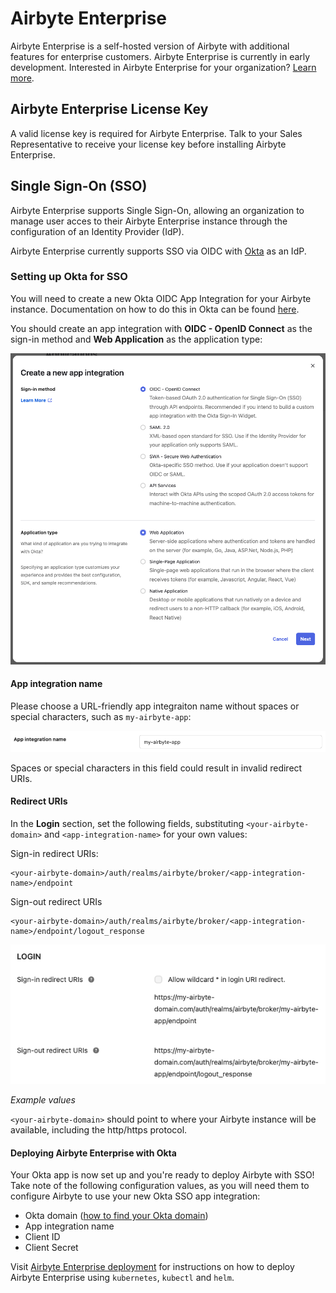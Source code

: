 # Airbyte Enterprise

Airbyte Enterprise is a self-hosted version of Airbyte with additional features for enterprise customers. Airbyte Enterprise is currently in early development. Interested in Airbyte Enterprise for your organization? [Learn more](https://airbyte.com/solutions/airbyte-enterprise).

## Airbyte Enterprise License Key

A valid license key is required for Airbyte Enterprise. Talk to your Sales Representative to receive your license key before installing Airbyte Enterprise.

## Single Sign-On (SSO)

Airbyte Enterprise supports Single Sign-On, allowing an organization to manage user acces to their Airbyte Enterprise instance through the configuration of an Identity Provider (IdP).

Airbyte Enterprise currently supports SSO via OIDC with [Okta](https://www.okta.com/) as an IdP.

### Setting up Okta for SSO

You will need to create a new Okta OIDC App Integration for your Airbyte instance. Documentation on how to do this in Okta can be found [here](https://help.okta.com/en-us/Content/Topics/Apps/Apps_App_Integration_Wizard_OIDC.htm).

You should create an app integration with **OIDC - OpenID Connect** as the sign-in method and **Web Application** as the application type:

![Screenshot of Okta app integration creation modal](./assets/docs/okta-create-new-app-integration.png)

#### App integration name

Please choose a URL-friendly app integraiton name without spaces or special characters, such as `my-airbyte-app`:

![Screenshot of Okta app integration name](./assets/docs/okta-app-integration-name.png)

Spaces or special characters in this field could result in invalid redirect URIs.

#### Redirect URIs

In the **Login** section, set the following fields, substituting `<your-airbyte-domain>` and `<app-integration-name>` for your own values:

Sign-in redirect URIs:

```
<your-airbyte-domain>/auth/realms/airbyte/broker/<app-integration-name>/endpoint
```

Sign-out redirect URIs

```
<your-airbyte-domain>/auth/realms/airbyte/broker/<app-integration-name>/endpoint/logout_response
```

![Okta app integration name screenshot](./assets/docs/okta-login-redirect-uris.png)

_Example values_

`<your-airbyte-domain>` should point to where your Airbyte instance will be available, including the http/https protocol.

#### Deploying Airbyte Enterprise with Okta

Your Okta app is now set up and you're ready to deploy Airbyte with SSO! Take note of the following configuration values, as you will need them to configure Airbyte to use your new Okta SSO app integration:

- Okta domain ([how to find your Okta domain](https://developer.okta.com/docs/guides/find-your-domain/main/))
- App integration name
- Client ID
- Client Secret

Visit [Airbyte Enterprise deployment](/deploying-airbyte/on-kubernetes-via-helm#alpha-airbyte-enterprise-deployment) for instructions on how to deploy Airbyte Enterprise using `kubernetes`, `kubectl` and `helm`.
